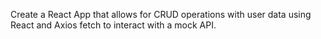 Create a React App that allows for CRUD operations with user data using React and Axios fetch to interact with a mock API.

